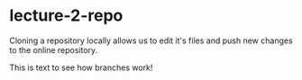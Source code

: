 # lecture-2-repo

Cloning a repository locally allows us to edit it's files and push new changes to the online repository.

This is text to see how branches work!